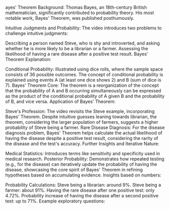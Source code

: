 ayes' Theorem Background: Thomas Bayes, an 18th-century British mathematician, significantly contributed to probability theory. His most notable work, Bayes' Theorem, was published posthumously.

Intuitive Judgments and Probability: The video introduces two problems to challenge intuitive judgments:

Describing a person named Steve, who is shy and introverted, and asking whether he is more likely to be a librarian or a farmer.
Assessing the likelihood of having a rare disease after a positive test result.
Bayes' Theorem Explanation:

Conditional Probability: Illustrated using dice rolls, where the sample space consists of 36 possible outcomes. The concept of conditional probability is explained using events A (at least one dice shows 2) and B (sum of dice is 7).
Bayes' Theorem Core: The theorem is a reorganization of the concept that the probability of A and B occurring simultaneously can be expressed as the product of the conditional probability of A given B and the probability of B, and vice versa.
Application of Bayes' Theorem:

Steve's Profession: The video revisits the Steve example, incorporating Bayes' Theorem. Despite intuitive guesses leaning towards librarian, the theorem, considering the larger population of farmers, suggests a higher probability of Steve being a farmer.
Rare Disease Diagnosis: For the disease diagnosis problem, Bayes' Theorem helps calculate the actual likelihood of having the disease despite a positive test result, considering the rarity of the disease and the test's accuracy.
Further Insights and Iterative Nature:

Medical Statistics: Introduces terms like sensitivity and specificity used in medical research.
Posterior Probability: Demonstrates how repeated testing (e.g., for the disease) can iteratively update the probability of having the disease, showcasing the core spirit of Bayes' Theorem in refining hypotheses based on accumulating evidence.
Insights based on numbers:

Probability Calculations:
Steve being a librarian: around 9%.
Steve being a farmer: about 91%.
Having the rare disease after one positive test: only 4.72%.
Probability increase of having the disease after a second positive test: up to 71%.
Example exploratory questions:
